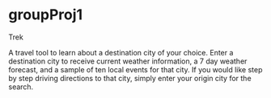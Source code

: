 # groupProj1

Trek

A travel tool to learn about a destination city of your choice. Enter a destination city to receive current weather information, a 7 day weather forecast, and a sample of ten local events for that city. If you would like step by step driving directions to that city, simply enter your origin city for the search.
